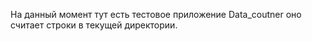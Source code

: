 На данный момент тут есть тестовое приложение Data_coutner
оно считает строки в текущей директории. 
